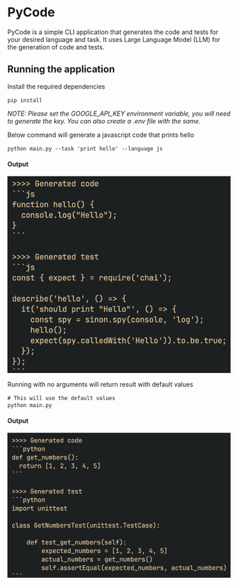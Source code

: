 # PyCode

PyCode is a simple CLI application that generates the code and tests for your desired language and task. It uses Large Language Model (LLM) for the generation of code and tests.

## Running the application

Install the required dependencies

```shell
pip install
```

_NOTE: Please set the GOOGLE_API_KEY environment variable, you will need to generate the key. You can also create a .env file with the same._

Below command will generate a javascript code that prints hello

```shell
python main.py --task 'print hello' --language js
```

#### Output

![JS Generated Code](/docs/js_generated.png)

Running with no arguments will return result with default values

```shell
# This will use the default values
python main.py 
```

#### Output
![PY Generated Code](/docs/py_generated.png)
